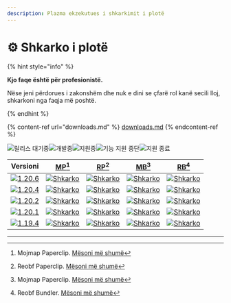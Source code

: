 ```yaml
---
description: Plazma ekzekutues i shkarkimit i plotë
---
```


# ⚙️ Shkarko i plotë

{% hint style="info" %}

**Kjo faqe është për profesionistë.**

Nëse jeni përdorues i zakonshëm dhe nuk e dini se çfarë rol kanë secili lloj,
shkarkoni nga faqja më poshtë.

{% endhint %}

{% content-ref url="downloads.md" %}
[downloads.md](downloads.md)
{% endcontent-ref %}

[wtr]: https://badge.plazmamc.org/0/Prishtina%20në%20pritje

![릴리스 대기중][wtr]![개발중](https://badge.plazmamc.org/1/개발중)![지원중](https://badge.plazmamc.org/2/지원중)![기능 지원 중단](https://badge.plazmamc.org/6/기능%20지원%20중단)![지원 종료](https://badge.plazmamc.org/4/지원%20종료)

|                                      Versioni                                     |                             [MP](#user-content-fn-1)[^1]                             |                             [RP](#user-content-fn-2)[^2]                             |                             [MB](#user-content-fn-3)[^3]                             |                             [RB](#user-content-fn-4)[^4]                             |
| :-------------------------------------------------------------------------------: | :----------------------------------------------------------------------------------: | :----------------------------------------------------------------------------------: | :----------------------------------------------------------------------------------: | :----------------------------------------------------------------------------------: |
| [![1.20.6](https://badge.plazmamc.org/1/1.20.6)](https://git.plazmamc.org/1.20.6) | [![Shkarko](https://badge.plazmamc.org/1/Shkarko)](https://dl.plazmamc.org/1.20.6/0) | [![Shkarko](https://badge.plazmamc.org/1/Shkarko)](https://dl.plazmamc.org/1.20.6/1) | [![Shkarko](https://badge.plazmamc.org/1/Shkarko)](https://dl.plazmamc.org/1.20.6/2) | [![Shkarko](https://badge.plazmamc.org/1/Shkarko)](https://dl.plazmamc.org/1.20.6/3) |
| [![1.20.4](https://badge.plazmamc.org/2/1.20.4)](https://git.plazmamc.org/1.20.4) | [![Shkarko](https://badge.plazmamc.org/1/Shkarko)](https://dl.plazmamc.org/1.20.4/0) | [![Shkarko](https://badge.plazmamc.org/1/Shkarko)](https://dl.plazmamc.org/1.20.4/1) | [![Shkarko](https://badge.plazmamc.org/1/Shkarko)](https://dl.plazmamc.org/1.20.4/2) | [![Shkarko](https://badge.plazmamc.org/1/Shkarko)](https://dl.plazmamc.org/1.20.4/3) |
| [![1.20.2](https://badge.plazmamc.org/4/1.20.2)](https://git.plazmamc.org/1.20.2) | [![Shkarko](https://badge.plazmamc.org/1/Shkarko)](https://dl.plazmamc.org/1.20.2/0) | [![Shkarko](https://badge.plazmamc.org/1/Shkarko)](https://dl.plazmamc.org/1.20.2/1) | [![Shkarko](https://badge.plazmamc.org/1/Shkarko)](https://dl.plazmamc.org/1.20.2/2) | [![Shkarko](https://badge.plazmamc.org/1/Shkarko)](https://dl.plazmamc.org/1.20.2/3) |
| [![1.20.1](https://badge.plazmamc.org/4/1.20.1)](https://git.plazmamc.org/1.20.1) | [![Shkarko](https://badge.plazmamc.org/1/Shkarko)](https://dl.plazmamc.org/1.20.1/0) | [![Shkarko](https://badge.plazmamc.org/1/Shkarko)](https://dl.plazmamc.org/1.20.1/1) | [![Shkarko](https://badge.plazmamc.org/1/Shkarko)](https://dl.plazmamc.org/1.20.1/2) | [![Shkarko](https://badge.plazmamc.org/1/Shkarko)](https://dl.plazmamc.org/1.20.1/3) |
| [![1.19.4](https://badge.plazmamc.org/4/1.19.4)](https://git.plazmamc.org/1.19.4) | [![Shkarko](https://badge.plazmamc.org/1/Shkarko)](https://dl.plazmamc.org/1.19.4/0) | [![Shkarko](https://badge.plazmamc.org/1/Shkarko)](https://dl.plazmamc.org/1.19.4/1) | [![Shkarko](https://badge.plazmamc.org/1/Shkarko)](https://dl.plazmamc.org/1.19.4/2) | [![Shkarko](https://badge.plazmamc.org/1/Shkarko)](https://dl.plazmamc.org/1.19.4/3) |

***

[^1]: Mojmap Paperclip. [Mësoni më shumë](../administration/getting-started#id-2)

[^2]: Reobf Paperclip. [Mësoni më shumë](../administration/getting-started#id-2)

[^3]: Mojmap Paperclip. [Mësoni më shumë](../administration/getting-started#id-2)

[^4]: Reobf Bundler. [Mësoni më shumë](../administration/getting-started#id-2)

